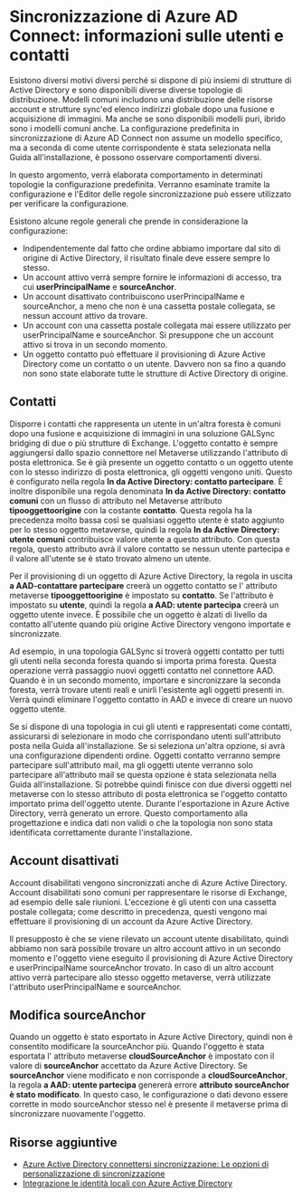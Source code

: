 <properties
    pageTitle="Sincronizzazione di Azure AD Connect: informazioni sulle utenti e contatti | Microsoft Azure"
    description="Vengono descritti gli utenti e contatti di sincronizzazione di Azure AD Connect."
    services="active-directory"
    documentationCenter=""
    authors="markusvi"
    manager="femila"
    editor=""/>

<tags
    ms.service="active-directory"
    ms.workload="identity"
    ms.tgt_pltfrm="na"
    ms.devlang="na"
    ms.topic="article"
    ms.date="10/10/2016"
    ms.author="markusvi;andkjell"/>


# <a name="azure-ad-connect-sync-understanding-users-and-contacts"></a>Sincronizzazione di Azure AD Connect: informazioni sulle utenti e contatti

Esistono diversi motivi diversi perché si dispone di più insiemi di strutture di Active Directory e sono disponibili diverse diverse topologie di distribuzione. Modelli comuni includono una distribuzione delle risorse account e strutture sync'ed elenco indirizzi globale dopo una fusione e acquisizione di immagini. Ma anche se sono disponibili modelli puri, ibrido sono i modelli comuni anche. La configurazione predefinita in sincronizzazione di Azure AD Connect non assume un modello specifico, ma a seconda di come utente corrispondente è stata selezionata nella Guida all'installazione, è possono osservare comportamenti diversi.

In questo argomento, verrà elaborata comportamento in determinati topologie la configurazione predefinita. Verranno esaminate tramite la configurazione e l'Editor delle regole sincronizzazione può essere utilizzato per verificare la configurazione.

Esistono alcune regole generali che prende in considerazione la configurazione:

- Indipendentemente dal fatto che ordine abbiamo importare dal sito di origine di Active Directory, il risultato finale deve essere sempre lo stesso.
- Un account attivo verrà sempre fornire le informazioni di accesso, tra cui **userPrincipalName** e **sourceAnchor**.
- Un account disattivato contribuiscono userPrincipalName e sourceAnchor, a meno che non è una cassetta postale collegata, se nessun account attivo da trovare.
- Un account con una cassetta postale collegata mai essere utilizzato per userPrincipalName e sourceAnchor. Si presuppone che un account attivo si trova in un secondo momento.
- Un oggetto contatto può effettuare il provisioning di Azure Active Directory come un contatto o un utente. Davvero non sa fino a quando non sono state elaborate tutte le strutture di Active Directory di origine.

## <a name="contacts"></a>Contatti

Disporre i contatti che rappresenta un utente in un'altra foresta è comuni dopo una fusione e acquisizione di immagini in una soluzione GALSync bridging di due o più strutture di Exchange. L'oggetto contatto è sempre aggiungersi dallo spazio connettore nel Metaverse utilizzando l'attributo di posta elettronica. Se è già presente un oggetto contatto o un oggetto utente con lo stesso indirizzo di posta elettronica, gli oggetti vengono uniti. Questo è configurato nella regola **In da Active Directory: contatto partecipare**. È inoltre disponibile una regola denominata **In da Active Directory: contatto comuni** con un flusso di attributo nel Metaverse attributo **tipooggettoorigine** con la costante **contatto**. Questa regola ha la precedenza molto bassa così se qualsiasi oggetto utente è stato aggiunto per lo stesso oggetto metaverse, quindi la regola **In da Active Directory: utente comuni** contribuisce valore utente a questo attributo. Con questa regola, questo attributo avrà il valore contatto se nessun utente partecipa e il valore all'utente se è stato trovato almeno un utente.

Per il provisioning di un oggetto di Azure Active Directory, la regola in uscita **a AAD-contattare partecipare** creerà un oggetto contatto se l' attributo metaverse **tipooggettoorigine** è impostato su **contatto**. Se l'attributo è impostato su **utente**, quindi la regola **a AAD: utente partecipa** creerà un oggetto utente invece.
È possibile che un oggetto è alzati di livello da contatto all'utente quando più origine Active Directory vengono importate e sincronizzate.

Ad esempio, in una topologia GALSync si troverà oggetti contatto per tutti gli utenti nella seconda foresta quando si importa prima foresta. Questa operazione verrà passaggio nuovi oggetti contatto nel connettore AAD. Quando è in un secondo momento, importare e sincronizzare la seconda foresta, verrà trovare utenti reali e unirli l'esistente agli oggetti presenti in. Verrà quindi eliminare l'oggetto contatto in AAD e invece di creare un nuovo oggetto utente.

Se si dispone di una topologia in cui gli utenti e rappresentati come contatti, assicurarsi di selezionare in modo che corrispondano utenti sull'attributo posta nella Guida all'installazione. Se si seleziona un'altra opzione, si avrà una configurazione dipendenti ordine. Oggetti contatto verranno sempre partecipare sull'attributo mail, ma gli oggetti utente verranno solo partecipare all'attributo mail se questa opzione è stata selezionata nella Guida all'installazione. Si potrebbe quindi finisce con due diversi oggetti nel metaverse con lo stesso attributo di posta elettronica se l'oggetto contatto importato prima dell'oggetto utente. Durante l'esportazione in Azure Active Directory, verrà generato un errore. Questo comportamento alla progettazione e indica dati non validi o che la topologia non sono stata identificata correttamente durante l'installazione.

## <a name="disabled-accounts"></a>Account disattivati

Account disabilitati vengono sincronizzati anche di Azure Active Directory. Account disabilitati sono comuni per rappresentare le risorse di Exchange, ad esempio delle sale riunioni. L'eccezione è gli utenti con una cassetta postale collegata; come descritto in precedenza, questi vengono mai effettuare il provisioning di un account da Azure Active Directory.

Il presupposto è che se viene rilevato un account utente disabilitato, quindi abbiamo non sarà possibile trovare un altro account attivo in un secondo momento e l'oggetto viene eseguito il provisioning di Azure Active Directory e userPrincipalName sourceAnchor trovato. In caso di un altro account attivo verrà partecipare allo stesso oggetto metaverse, verrà utilizzate l'attributo userPrincipalName e sourceAnchor.

## <a name="changing-sourceanchor"></a>Modifica sourceAnchor

Quando un oggetto è stato esportato in Azure Active Directory, quindi non è consentito modificare la sourceAnchor più. Quando l'oggetto è stata esportata l' attributo metaverse **cloudSourceAnchor** è impostato con il valore di **sourceAnchor** accettato da Azure Active Directory. Se **sourceAnchor** viene modificato e non corrisponde a **cloudSourceAnchor**, la regola **a AAD: utente partecipa** genererà errore **attributo sourceAnchor è stato modificato**. In questo caso, le configurazione o dati devono essere corrette in modo sourceAnchor stesso nel è presente il metaverse prima di sincronizzare nuovamente l'oggetto.

## <a name="additional-resources"></a>Risorse aggiuntive

* [Azure Active Directory connettersi sincronizzazione: Le opzioni di personalizzazione di sincronizzazione](active-directory-aadconnectsync-whatis.md)
* [Integrazione le identità locali con Azure Active Directory](active-directory-aadconnect.md)
